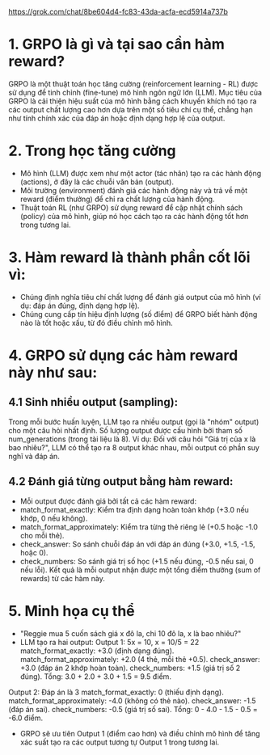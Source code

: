 
https://grok.com/chat/8be604d4-fc83-43da-acfa-ecd5914a737b

# 1. GRPO là gì và tại sao cần hàm reward? 
GRPO là một thuật toán học tăng cường (reinforcement learning - RL) được sử dụng để tinh chỉnh (fine-tune) mô hình ngôn ngữ lớn (LLM). Mục tiêu của GRPO là cải thiện hiệu suất của mô hình bằng cách khuyến khích nó tạo ra các output chất lượng cao hơn dựa trên một số tiêu chí cụ thể, chẳng hạn như tính chính xác của đáp án hoặc định dạng hợp lệ của output.

# 2. Trong học tăng cường
* Mô hình (LLM) được xem như một actor (tác nhân) tạo ra các hành động (actions), ở đây là các chuỗi văn bản (output).
* Môi trường (environment) đánh giá các hành động này và trả về một reward (điểm thưởng) để chỉ ra chất lượng của hành động.
* Thuật toán RL (như GRPO) sử dụng reward để cập nhật chính sách (policy) của mô hình, giúp nó học cách tạo ra các hành động tốt hơn trong tương lai.

# 3. Hàm reward là thành phần cốt lõi vì:
* Chúng định nghĩa tiêu chí chất lượng để đánh giá output của mô hình (ví dụ: đáp án đúng, định dạng hợp lệ).
* Chúng cung cấp tín hiệu định lượng (số điểm) để GRPO biết hành động nào là tốt hoặc xấu, từ đó điều chỉnh mô hình.

# 4. GRPO sử dụng các hàm reward này như sau:

## 4.1 Sinh nhiều output (sampling):
Trong mỗi bước huấn luyện, LLM tạo ra nhiều output (gọi là "nhóm" output) cho một câu hỏi nhất định. Số lượng output được cấu hình bởi tham số num_generations (trong tài liệu là 8).
Ví dụ: Đối với câu hỏi "Giá trị của x là bao nhiêu?", LLM có thể tạo ra 8 output khác nhau, mỗi output có phần suy nghĩ và đáp án.
## 4.2 Đánh giá từng output bằng hàm reward:
- Mỗi output được đánh giá bởi tất cả các hàm reward:
- match_format_exactly: Kiểm tra định dạng hoàn toàn khớp (+3.0 nếu khớp, 0 nếu không).
- match_format_approximately: Kiểm tra từng thẻ riêng lẻ (+0.5 hoặc -1.0 cho mỗi thẻ).
- check_answer: So sánh chuỗi đáp án với đáp án đúng (+3.0, +1.5, -1.5, hoặc 0).
- check_numbers: So sánh giá trị số học (+1.5 nếu đúng, -0.5 nếu sai, 0 nếu lỗi).
Kết quả là mỗi output nhận được một tổng điểm thưởng (sum of rewards) từ các hàm này.

# 5. Minh họa cụ thể 
- "Reggie mua 5 cuốn sách giá x đô la, chi 10 đô la, x là bao nhiêu?"
- LLM tạo ra hai output:
Output 1: <thinking>5x = 10, x = 10/5 = 2</thinking><SOLUTION>2</SOLUTION>
  match_format_exactly: +3.0 (định dạng đúng).
  match_format_approximately: +2.0 (4 thẻ, mỗi thẻ +0.5).
  check_answer: +3.0 (đáp án 2 khớp hoàn toàn).
  check_numbers: +1.5 (giá trị số 2 đúng).
  Tổng: 3.0 + 2.0 + 3.0 + 1.5 = 9.5 điểm.

Output 2: Đáp án là 3
  match_format_exactly: 0 (thiếu định dạng).
  match_format_approximately: -4.0 (không có thẻ nào).
  check_answer: -1.5 (đáp án sai).
  check_numbers: -0.5 (giá trị số sai).
  Tổng: 0 - 4.0 - 1.5 - 0.5 = -6.0 điểm.

- GRPO sẽ ưu tiên Output 1 (điểm cao hơn) và điều chỉnh mô hình để tăng xác suất tạo ra các output tương tự Output 1 trong tương lai.